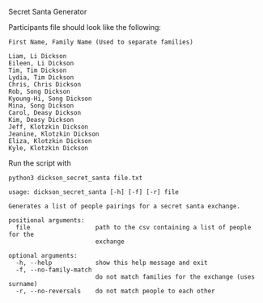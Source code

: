 Secret Santa Generator

Participants file should look like the following:

`First Name, Family Name (Used to separate families)`

```
Liam, Li Dickson
Eileen, Li Dickson
Tim, Tim Dickson
Lydia, Tim Dickson
Chris, Chris Dickson
Rob, Song Dickson
Kyoung-Hi, Song Dickson
Mina, Song Dickson
Carol, Deasy Dickson
Kim, Deasy Dickson
Jeff, Klotzkin Dickson
Jeanine, Klotzkin Dickson
Eliza, Klotzkin Dickson
Kyle, Klotzkin Dickson
```

Run the script with

`python3 dickson_secret_santa file.txt`

```
usage: dickson_secret_santa [-h] [-f] [-r] file

Generates a list of people pairings for a secret santa exchange.

positional arguments:
  file                  path to the csv containing a list of people for the
                        exchange

optional arguments:
  -h, --help            show this help message and exit
  -f, --no-family-match
                        do not match families for the exchange (uses surname)
  -r, --no-reversals    do not match people to each other
```